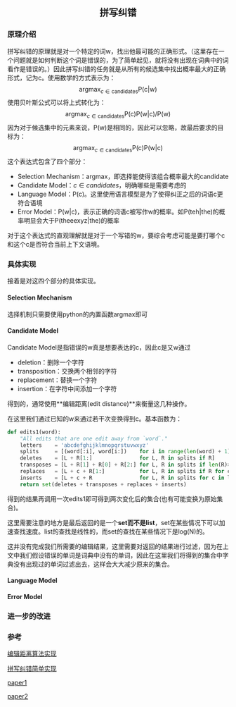 ## <p align='center'>拼写纠错</p>

### 原理介绍

拼写纠错的原理就是对一个特定的词w，找出他最可能的正确形式。（这里存在一个问题就是如何判断这个词是错误的，为了简单起见，就将没有出现在词典中的词看作是错误的。）因此拼写纠错的任务就是从所有的候选集中找出概率最大的正确形式，记为c。使用数学的方式表示为：
$$
\operatorname{arg\max}_{c\in \text {candidates}} \mathrm{P(c|w)}
$$
使用贝叶斯公式可以将上式转化为：
$$
\operatorname{arg\max}_{c\in \text {candidates}} \mathrm{P(c)}\mathrm{P(w|c)}/\mathrm{P(w)}
$$
因为对于候选集中的元素来说，$\mathrm{P(w)}$是相同的，因此可以忽略，故最后要求的目标为：
$$
\operatorname{arg\max}_{c\in \text {candidates}} \mathrm{P(c)}\mathrm{P(w|c)}
$$
这个表达式包含了四个部分：

- Selection Mechanism：argmax，即选择能使得该组合概率最大的candidate
- Candidate Model：$c \in candidates$，明确哪些是需要考虑的
- Language Model：P(c)。这里使用语言模型是为了使得纠正之后的词语c更符合语境
- Error Model：P(w|c)，表示正确的词语c被写作w的概率。如P(teh|the)的概率明显会大于P(theeexyz|the)的概率

对于这个表达式的直观理解就是对于一个写错的w，要综合考虑可能是要打哪个c和这个c是否符合当前上下文语境。

### 具体实现

接着是对这四个部分的具体实现。

#### Selection Mechanism

选择机制只需要使用python的内置函数argmax即可

#### Candidate Model

Candidate Model是指错误的w真是想要表达的c，因此c是又w通过

- deletion：删除一个字符
- transposition：交换两个相邻的字符
- replacement：替换一个字符
- insertion：在字符中间添加一个字符

得到的，通常使用**编辑距离(edit distance)**来衡量这几种操作。

在这里我们通过已知的w来通过若干次变换得到c。基本函数为：

```python
def edits1(word):
    "All edits that are one edit away from `word`."
    letters    = 'abcdefghijklmnopqrstuvwxyz'
    splits     = [(word[:i], word[i:])    for i in range(len(word) + 1)]
    deletes    = [L + R[1:]               for L, R in splits if R]
    transposes = [L + R[1] + R[0] + R[2:] for L, R in splits if len(R)>1]
    replaces   = [L + c + R[1:]           for L, R in splits if R for c in letters]
    inserts    = [L + c + R               for L, R in splits for c in letters]
    return set(deletes + transposes + replaces + inserts)
```

得到的结果再调用一次edits1即可得到两次变化后的集合(也有可能变换为原始集合)。

这里需要注意的地方是最后返回的是一个**set而不是list**，set在某些情况下可以加速查找速度。list的查找是线性的，而set的查找在某些情况下是log(N)的。

这并没有完成我们所需要的编辑结果，这里需要对返回的结果进行过滤，因为在上文中我们假设错误的单词是词典中没有的单词，因此在这里我们将得到的集合中字典没有出现过的单词过滤出去，这样会大大减少原来的集合。

#### Language Model



#### Error Model





### 进一步的改进





#### 





### 参考

[编辑距离算法实现](https://www.geeksforgeeks.org/edit-distance-dp-5/)

[拼写纠错简单实现](https://norvig.com/spell-correct.html)

[paper1](http://static.googleusercontent.com/media/research.google.com/en/us/pubs/archive/36180.pdf)

[paper2](http://citeseerx.ist.psu.edu/viewdoc/download;jsessionid=52A3B869596656C9DA285DCE83A0339F?doi=10.1.1.146.4390&rep=rep1&type=pdf)

